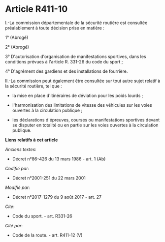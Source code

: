 # Article R411-10

I.-La commission départementale de la sécurité routière est consultée préalablement à toute décision prise en matière : 

1° (Abrogé) 

2° (Abrogé) 

3° D'autorisation d'organisation de manifestations sportives, dans les conditions prévues à l'article R. 331-26 du code du
sport ; 

4° D'agrément des gardiens et des installations de fourrière. 

II.-La commission peut également être consultée sur tout autre sujet relatif à la sécurité routière, tel que :

- la mise en place d'itinéraires de déviation pour les poids lourds ;

- l'harmonisation des limitations de vitesse des véhicules sur les voies ouvertes à la circulation publique ;

- les déclarations d'épreuves, courses ou manifestations sportives devant se disputer en totalité ou en partie sur les voies
ouvertes à la circulation publique.

**Liens relatifs à cet article**

_Anciens textes_:

  - Décret n°86-426 du 13 mars 1986 - art. 1 (Ab)

_Codifié par_:

  - Décret n°2001-251 du 22 mars 2001

_Modifié par_:

  - Décret n°2017-1279 du 9 août 2017 - art. 27

_Cite_:

  - Code du sport. - art. R331-26

_Cité par_:

  - Code de la route. - art. R411-12 (V)
